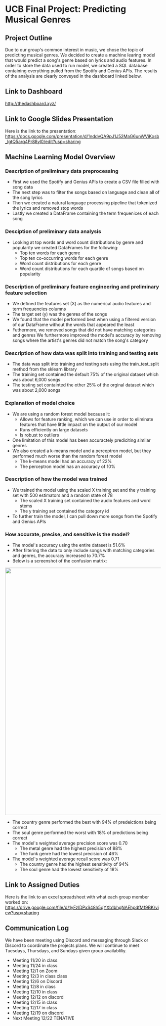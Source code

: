 # UCB Final Project: Predicting Musical Genres

## Project Outline
Due to our group's common interest in music, we chose the topic of predicting musical genres. We decided to create a machine learing model that would predict a song's genre based on lyrics and audio features. In order to store the data used to run model, we created a SQL database containing everything pulled from the Spotify and Genius APIs. The results of the analysis are clearly conveyed in the dashboard linked below.

## Link to Dashboard
 http://thedashboard.xyz/

## Link to Google Slides Presentation
Here is the link to the presentation: https://docs.google.com/presentation/d/1nddvQA9pJ1J52MaG6unWViKxsb_lgtQ5arq4Pr88yl0/edit?usp=sharing 

## Machine Learning Model Overview
### Description of preliminary data preprocessing
- First we used the Spotify and Genius APIs to create a CSV file filled with song data
- The next step was to filter the songs based on language and clean all of the song lyrics
- Then we created a natural language processing pipeline that tokenized the lyrics and removed stop words
- Lastly we created a DataFrame containing the term frequenices of each song

### Desciption of preliminary data analysis
- Looking at top words and word count distributions by genre and popularity we created DataFrames for the following:
  - Top ten words for each genre
  - Top ten co-occurring words for each genre
  - Word count distributions for each genre
  - Word count distributions for each quartile of songs based on popularity

### Description of preliminary feature engineering and preliminary feature selection
- We defined the features set (X) as the numerical audio features and term frequencies columns
- The target set (y) was the genres of the songs
- We found that the model performed best when using a filtered version of our DataFrame without the words that appeared the least
- Futhermore, we removed songs that did not have matching categories and genres 
We furthermore improved the model's accuracy by removing songs where the artist's genres did not match the song's category

### Description of how data was split into training and testing sets
- The data was split into training and testing sets using the train_test_split method from the sklearn library
- The training set contained the default 75% of the original dataset which was about 6,000 songs
- The testing set containted the other 25% of the orginal dataset which was about 2,000 songs

### Explanation of model choice
- We are using a random forest model because it:
  - Allows for feature ranking, which we can use in order to eliminate features that have little impact on the output of our model
  - Runs efficiently on large datasets
  - Is robust to outliers
- One limitation of this model has been accuractely prediciting similar genres
- We also created a k-means model and a perceptron model, but they performed much worse than the random forest model
  - The k-means model had an accuracy of 22%
  - The perceptron model has an accuracy of 10%

### Description of how the model was trained
- We trained the model using the scaled X training set and the y training set with 500 estimators and a random state of 78
  - The scaled X training set contained the audio features and word stems
  - The y training set contained the category id
- To further train the model, I can pull down more songs from the Spotify and Genius APIs

### How accurate, precise, and sensitive is the model?
- The model's accuracy using the entire dataset is 51.6%
- After filtering the data to only include songs with matching categories and genres, the accuracy increased to 70.7%
- Below is a screenshot of the confusion matrix:

<img src='https://github.com/hannahkidwell/UCB-Final-Project/blob/neele4/confusion_matrix.png' width=800>

- The country genre performed the best with 94% of predeictions being correct
- The soul genre performed the worst with 18% of predictions being correct
- The model's weighted average precision score was 0.70
  - The metal genre had the highest precision of 88%
  - The funk genre had the lowest precision of 46% 
- The model's weighted average recall score was 0.71
  - The country genre had the highest sensitivity of 94%
  - The soul genre had the lowest sensitivity of 18% 

## Link to Assigned Duties
Here is the link to an excel spreadsheet with what each group member worked on: https://drive.google.com/file/d/1yFzIDPxS48h5qYXb1bhgNAEhpdfMf9BK/view?usp=sharing

## Communication Log
We have been meeting using Discord and messaging through Slack or Discord to coordinate the projects plans. We will continue to meet Tuesdays, Thursdays, and Sundays given group availabliliy. 
- Meeting 11/20 in class
- Meeting 11/24 in class
- Meeting 12/1 on Zoom
- Meeting 12/3 in class class
- Meeting 12/6 on Discord
- Meeting 12/8 in class
- Meeting 12/10 in class
- Meeting 12/12 on discord
- Meeting 12/15 in class
- Meeting 12/17 in class
- Meeting 12/19 on discord
- Next Meeting 12/22 TENATIVE
